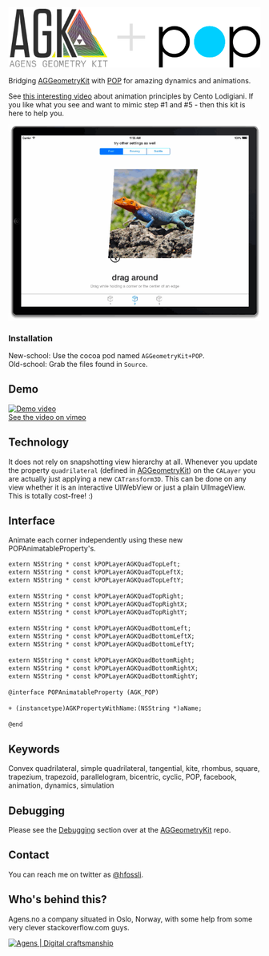 ![AGGeometryKit](/logo.png?raw=true "AGGeometryKit") 

Bridging [AGGeometryKit](https://github.com/hfossli/AGGeometryKit) with [POP](https://github.com/facebook/pop) for amazing dynamics and animations.

See [this interesting video](https://vimeo.com/93206523) about animation principles by Cento Lodigiani. If you like what you see and want to mimic step #1 and #5 - then this kit is here to help you.


![Demo video](/drag-around.gif)


### Installation

New-school: Use the cocoa pod named `AGGeometryKit+POP`.   
Old-school: Grab the files found in `Source`.




## Demo

[![Demo video](/video-aggeometrykit-pop.png)](https://vimeo.com/95383807)   
[See the video on vimeo ](https://vimeo.com/95383807)


## Technology

It does not rely on snapshotting view hierarchy at all. Whenever you update the property `quadrilateral` (defined in [AGGeometryKit](https://github.com/hfossli/AGGeometryKit)) on the `CALayer` you are actually just applying a new `CATransform3D`. This can be done on any view whether it is an interactive UIWebView or just a plain UIImageView. This is totally cost-free! :)


## Interface

Animate each corner independently using these new POPAnimatableProperty's.

    extern NSString * const kPOPLayerAGKQuadTopLeft;
    extern NSString * const kPOPLayerAGKQuadTopLeftX;
    extern NSString * const kPOPLayerAGKQuadTopLeftY;

    extern NSString * const kPOPLayerAGKQuadTopRight;
    extern NSString * const kPOPLayerAGKQuadTopRightX;
    extern NSString * const kPOPLayerAGKQuadTopRightY;

    extern NSString * const kPOPLayerAGKQuadBottomLeft;
    extern NSString * const kPOPLayerAGKQuadBottomLeftX;
    extern NSString * const kPOPLayerAGKQuadBottomLeftY;

    extern NSString * const kPOPLayerAGKQuadBottomRight;
    extern NSString * const kPOPLayerAGKQuadBottomRightX;
    extern NSString * const kPOPLayerAGKQuadBottomRightY;

    @interface POPAnimatableProperty (AGK_POP)

    + (instancetype)AGKPropertyWithName:(NSString *)aName;

    @end




## Keywords

Convex quadrilateral, simple quadrilateral, tangential, kite, rhombus, square, trapezium, trapezoid, parallelogram, bicentric, cyclic, POP, facebook, animation, dynamics, simulation


## Debugging

Please see the [Debugging](https://github.com/hfossli/AGGeometryKit/blob/master/README.md#debugging-quadrilaterals) section over at the [AGGeometryKit](https://github.com/hfossli/AGGeometryKit) repo.


## Contact

You can reach me on twitter as [@hfossli](https://twitter.com/hfossli). 


## Who's behind this?

Agens.no a company situated in Oslo, Norway, with some help from some very clever stackoverflow.com guys.


[![Agens | Digital craftsmanship](http://static.agens.no/images/agens_logo_w_slogan_avenir_small.png)](http://agens.no/)
